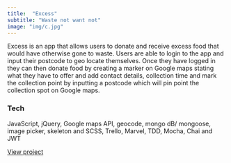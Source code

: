 ```yaml
---
title:  "Excess"
subtitle: "Waste not want not"
image: "img/c.jpg"
---
```


Excess is an app that allows users to donate and receive excess food that would have otherwise gone to waste. Users are able to login to the app and input their postcode to geo locate themselves. Once they have logged in they can then donate food by creating a marker on Google maps stating what they have to offer and add contact details, collection time and mark the collection point by inputting a postcode which will pin point the collection spot on Google maps.

### Tech
JavaScript, jQuery, Google maps API, geocode, mongo dB/ mongoose, image picker, skeleton and SCSS, Trello, Marvel, TDD, Mocha, Chai and JWT


<a href="https://excess.herokuapp.com/">View project</a>